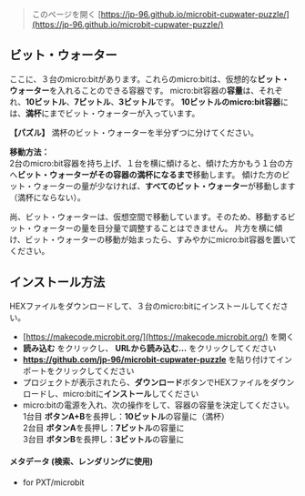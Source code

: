
> このページを開く [https://jp-96.github.io/microbit-cupwater-puzzle/](https://jp-96.github.io/microbit-cupwater-puzzle/)

## ビット・ウォーター

ここに、３台のmicro:bitがあります。これらのmicro:bitは、仮想的な**ビット・ウォーター**を入れることのできる容器です。
micro:bit容器の**容量**は、それぞれ、**10ビットル**、**7ビットル**、**3ビットル**です。
**10ビットルのmicro:bit容器**には、**満杯**にまでビット・ウォーターが入っています。

**【パズル】** 満杯のビット・ウォーターを半分ずつに分けてください。

**移動方法：**  
2台のmicro:bit容器を持ち上げ、１台を横に傾けると、傾けた方かもう１台の方へ**ビット・ウォーターがその容器の満杯になるまで**移動します。
傾けた方のビット・ウォーターの量が少なければ、**すべてのビット・ウォーター**が移動します（満杯にならない）。

尚、ビット・ウォーターは、仮想空間で移動しています。そのため、移動するビット・ウォーターの量を目分量で調整することはできません。
片方を横に傾け、ビット・ウォーターの移動が始まったら、すみやかにmicro:bit容器を置いてください。

## インストール方法

HEXファイルをダウンロードして、３台のmicro:bitにインストールしてください。

* [https://makecode.microbit.org/](https://makecode.microbit.org/) を開く
* **読み込む** をクリックし、 **URLから読み込む...** をクリックしてください
* **https://github.com/jp-96/microbit-cupwater-puzzle** を貼り付けてインポートをクリックしてください
* プロジェクトが表示されたら、**ダウンロード**ボタンでHEXファイルをダウンロードし、micro:bitに**インストール**してください
* micro:bitの電源を入れ、次の操作をして、容器の容量を決定してください。  
1台目 **ボタンA+B**を長押し：**10ビットル**の容量に（満杯）  
2台目 **ボタンA**を長押し：**7ビットル**の容量に  
3台目 **ボタンB**を長押し：**3ビットル**の容量に  

#### メタデータ (検索、レンダリングに使用)

* for PXT/microbit
<script src="https://makecode.com/gh-pages-embed.js"></script><script>makeCodeRender("{{ site.makecode.home_url }}", "{{ site.github.owner_name }}/{{ site.github.repository_name }}");</script>
